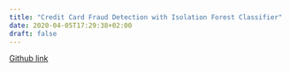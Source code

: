 ```yaml
---
title: "Credit Card Fraud Detection with Isolation Forest Classifier"
date: 2020-04-05T17:29:38+02:00
draft: false
---
```

[Github link]()
